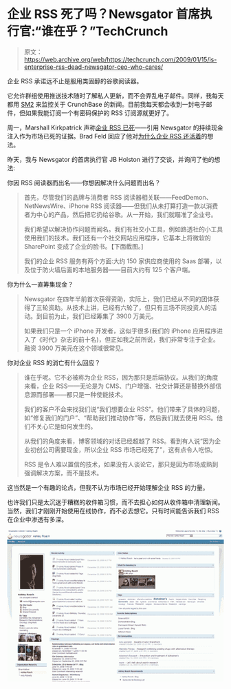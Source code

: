 # 企业 RSS 死了吗？Newsgator 首席执行官:“谁在乎？”TechCrunch

> 原文：<https://web.archive.org/web/https://techcrunch.com/2009/01/15/is-enterprise-rss-dead-newsgator-ceo-who-cares/>

企业 RSS 承诺远不止是服用类固醇的谷歌阅读器。

它允许群组使用推送技术随时了解私人更新，而不会弄乱电子邮件。同样，我每天都用 [SM2](https://web.archive.org/web/20221208015030/http://sm2.techrigy.com/main/) 来监控关于 CrunchBase 的新闻。目前我每天都会收到一封电子邮件，但如果我能订阅一个有密码保护的 RSS 订阅源就更好了。

周一，Marshall Kirkpatrick 声称[企业 RSS 已死](https://web.archive.org/web/20221208015030/http://www.readwriteweb.com/archives/rip_enterprise_rss.php)——引用 Newsgator 的持续现金注入作为市场已死的证据。Brad Feld 回应了他对[为什么企业 RSS 还活着](https://web.archive.org/web/20221208015030/http://www.feld.com/wp/archives/2009/01/enterprise-rss-at-newsgator-is-alive-and-well.html)的想法。

昨天，我与 Newsgator 的首席执行官 JB Holston 进行了交谈，并询问了他的想法:

你因 RSS 阅读器而出名——你想因解决什么问题而出名？

> 首先，尽管我们的品牌与消费者 RSS 阅读器相关联——FeedDemon、NetNewsWire、iPhone RSS 阅读器——但我们从未打算打造一款以消费者为中心的产品，然后把它扔给谷歌。从一开始，我们就瞄准了企业号。
> 
> 我们希望以解决协作问题而闻名。我们有社交小工具，例如路透社的小工具使用我们的技术。我们还有一个社交网站应用程序，它基本上将微软的 SharePoint 变成了企业的脸书。【下面截图。]
> 
> 我们的企业 RSS 服务有两个方面:大约 150 家供应商使用的 Saas 部署，以及位于防火墙后面的本地服务器——目前大约有 125 个客户端。

你为什么一直筹集现金？

> Newsgator 在四年半前首次获得资助，实际上，我们已经从不同的团体获得了三轮资助。从技术上讲，已经有六轮了，但只有三场不同投资人的活动。到目前为止，我们已经筹集了 3900 万美元。
> 
> 如果我们只是一个 iPhone 开发者，这似乎很多(我们的 iPhone 应用程序进入了《时代》杂志的前十名)，但正如我之前所说，我们非常专注于企业。融资 3900 万美元在这个领域很常见。

你对企业 RSS 的消亡有什么回应？

> 谁在乎呢。它不必被称为企业 RSS，因为那只是后端协议。从我们的角度来看，企业 RSS——无论是为 CMS、门户增强、社交计算还是替换外部信息源而部署——都只是一种使能技术。
> 
> 我们的客户不会来找我们说“我们想要企业 RSS”。他们带来了具体的问题，如“修复我们的门户”、“帮助我们推动协作”等，然后我们就去使用 RSS。他们不关心它是如何发生的。
> 
> 从我们的角度来看，博客领域的对话已经超越了 RSS。看到有人说“因为企业初创公司需要现金，所以企业 RSS 市场已经死了”，这有点令人吃惊。
> 
> RSS 是令人难以置信的技术，如果没有人谈论它，那只是因为市场成熟到强调解决方案，而不是技术。

这当然是一个有趣的论点，但我不认为市场已经开始理解企业 RSS 的力量。

也许我们只是太沉迷于糟糕的收件箱习惯，而不去担心如何从收件箱中清理新闻。当然，我们才刚刚开始使用在线协作，而不必去想它。只有时间能告诉我们 RSS 在企业中渗透有多深。

[![](img/e8af2aedabe6b557732dfa0321bc740b.png "newsgator_socialsites_public_profile2")](https://web.archive.org/web/20221208015030/http://old.techcrunchit.com/wp-content/uploads/2009/01/newsgator_socialsites_public_profile2.gif)